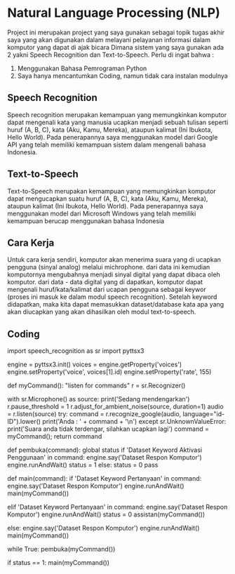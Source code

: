 # Natural Language Processing (NLP)

Project ini merupakan project yang saya gunakan sebagai topik tugas akhir saya yang akan digunakan dalam melayani pelayanan informasi dalam komputor yang dapat di ajak bicara
Dimana sistem yang saya gunakan ada 2 yakni Speech Recognition dan Text-to-Speech.
Perlu di ingat bahwa :
1. Menggunakan Bahasa Pemrograman Python
2. Saya hanya mencantumkan Coding, namun tidak cara instalan modulnya

## Speech Recognition
Speech recognition merupakan kemampuan yang memungkinkan komputor dapat mengenali kata yang manusia ucapkan menjadi sebuah tulisan seperti huruf (A, B, C), kata (Aku, Kamu, Mereka), ataupun kalimat (Ini Ibukota, Hello World). Pada penerapannya saya menggunakan model dari Google API yang telah memiliki kemampuan sistem dalam mengenali bahasa Indonesia.

## Text-to-Speech
Text-to-Speech merupakan kemampuan yang memungkinkan komputor dapat mengucapkan suatu huruf (A, B, C), kata (Aku, Kamu, Mereka), ataupun kalimat (Ini Ibukota, Hello World). Pada penerapannya saya menggunakan model dari Microsoft Windows yang telah memiliki kemampuan berucap menggunakan bahasa Indonesia 

## Cara Kerja
Untuk cara kerja sendiri, komputor akan menerima suara yang di ucapkan pengguna (sinyal analog) melalui michrophone. dari data ini kemudian komputornya mengubahnya menjadi sinyal digital yang dapat dibaca oleh komputor. dari data - data digital yang di dapatkan, komputor dapat mengenali huruf/kata/kalimat dari ucapan pengguna sebagai keywor (proses ini masuk ke dalam modul speech recognition). Setelah keyword didapatkan, maka kita dapat memasukkan dataset/database kata apa yang akan diucapkan yang akan dihasilkan oleh modul text-to-speech.

## Coding
import speech_recognition as sr
import pyttsx3

engine = pyttsx3.init()
voices = engine.getProperty('voices')
engine.setProperty('voice', voices[1].id)
engine.setProperty('rate', 155)

def myCommand():
  "listen for commands"
  r = sr.Recognizer()
  
  with sr.Microphone() as source:
    print('Sedang mendengarkan')
    r.pause_threshold = 1
    r.adjust_for_ambient_noise(source, duration=1)
    audio = r.listen(source)
  try:
    command = r.recognize_google(audio, language="id-ID").lower()
    print('Anda : ' + command + '\n')
  except sr.UnknownValueError:
    print('Suara anda tidak terdengar, silahkan ucapkan lagi')
    command = myCommand();
  return command

def pembuka(command):
  global status
  if 'Dataset Keyword Aktivasi Penggunaan' in command:
    engine.say('Dataset Respon Komputor')
    engine.runAndWait()
    status = 1
  else:
    status = 0
  pass

def main(command):
  if 'Dataset Keyword Pertanyaan' in command:
    engine.say('Dataset Respon Komputor')
    engine.runAndWait()
    main(myCommand())

  elif 'Dataset Keyword Pertanyaan' in command:
    engine.say('Dataset Respon Komputor')
    engine.runAndWait()
    status = 0
    assistan(myCommand())
    
  else:
    engine.say('Dataset Respon Komputor')
    engine.runAndWait()
    main(myCommand())

while True:
  pembuka(myCommand())
  
  if status == 1:
    main(myCommand())
